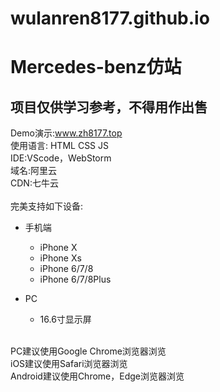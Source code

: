 # wulanren8177.github.io
# Mercedes-benz仿站
## 项目仅供学习参考，不得用作出售 <br>
Demo演示:www.zh8177.top<br>
使用语言: HTML CSS JS <br>
IDE:VScode，WebStorm<br>
域名:阿里云<br>
CDN:七牛云<br>
<br>
完美支持如下设备:
* 手机端  
    * iPhone X
    * iPhone Xs
    * iPhone 6/7/8
    * iPhone 6/7/8Plus

* PC  
    * 16.6寸显示屏<br>
<br>
PC建议使用Google Chrome浏览器浏览<br>iOS建议使用Safari浏览器浏览<br>Android建议使用Chrome，Edge浏览器浏览
